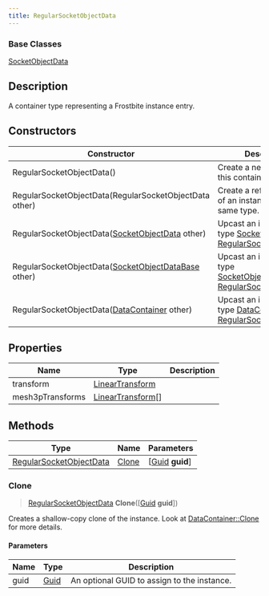 ```yaml
---
title: RegularSocketObjectData
---
```

### Base Classes

[SocketObjectData](SocketObjectData)

## Description

A container type representing a Frostbite instance entry.

## Constructors

| Constructor                                                                        | Description                                                                                                                           |
| ---------------------------------------------------------------------------------- | ------------------------------------------------------------------------------------------------------------------------------------- |
| RegularSocketObjectData()                                                          | Create a new instance of this container type.                                                                                         |
| RegularSocketObjectData(RegularSocketObjectData other)                             | Create a reference copy of an instance of the same type.                                                                              |
| RegularSocketObjectData([SocketObjectData](SocketObjectData) other)                | Upcast an instance of type [SocketObjectData](SocketObjectData) to [RegularSocketObjectData](RegularSocketObjectData).                |
| RegularSocketObjectData([SocketObjectDataBase](SocketObjectDataBase) other)        | Upcast an instance of type [SocketObjectDataBase](SocketObjectDataBase) to [RegularSocketObjectData](RegularSocketObjectData).        |
| RegularSocketObjectData([DataContainer](/vext/ref/shared/class/datacontainer) other) | Upcast an instance of type [DataContainer](/vext/ref/shared/class/datacontainer) to [RegularSocketObjectData](RegularSocketObjectData). |

## Properties

| Name             | Type                                                        | Description |
| ---------------- | ----------------------------------------------------------- | ----------- |
| transform        | [LinearTransform](/vext/ref/shared/class/LinearTransform)     |             |
| mesh3pTransforms | [LinearTransform](/vext/ref/shared/class/LinearTransform)\[\] |             |

## Methods

| Type                                               | Name            | Parameters                                     |
| -------------------------------------------------- | --------------- | ---------------------------------------------- |
| [RegularSocketObjectData](RegularSocketObjectData) | [Clone](#clone) | \[[Guid](/vext/ref/shared/class/guid) **guid**\] |

### Clone

> [RegularSocketObjectData](RegularSocketObjectData) **Clone**(\[[Guid](/vext/ref/shared/class/guid) **guid**\])

Creates a shallow-copy clone of the instance. Look at [DataContainer::Clone](/vext/ref/shared/class/datacontainer#clone) for more details.

#### Parameters

| Name | Type         | Description                                 |
| ---- | ------------ | ------------------------------------------- |
| guid | [Guid](Guid) | An optional GUID to assign to the instance. |
